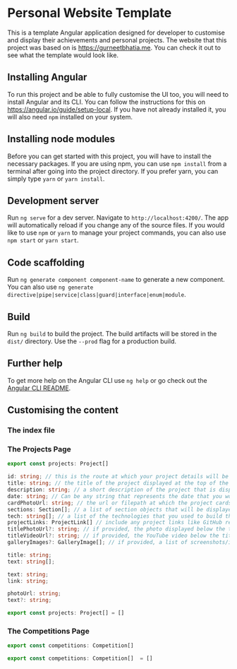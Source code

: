 # Personal Website Template

This is a template Angular application designed for developer to customise and display their achievements and personal projects. The website that this project was based on is https://gurneetbhatia.me. You can check it out to see what the template would look like.

## Installing Angular

To run this project and be able to fully customise the UI too, you will need to install Angular and its CLI. You can follow the instructions for this on https://angular.io/guide/setup-local. If you have not already installed it, you will also need `npm` installed on your system.

## Installing node modules

Before you can get started with this project, you will have to install the necessary packages. If you are using npm, you can use `npm install` from a terminal after going into the project directory. If you prefer yarn, you can simply type `yarn` or `yarn install`.

## Development server

Run `ng serve` for a dev server. Navigate to `http://localhost:4200/`. The app will automatically reload if you change any of the source files. If you would like to use `npm` or `yarn` to manage your project commands, you can also use `npm start` or `yarn start`.

## Code scaffolding

Run `ng generate component component-name` to generate a new component. You can also use `ng generate directive|pipe|service|class|guard|interface|enum|module`.

## Build

Run `ng build` to build the project. The build artifacts will be stored in the `dist/` directory. Use the `--prod` flag for a production build.

## Further help

To get more help on the Angular CLI use `ng help` or go check out the [Angular CLI README](https://github.com/angular/angular-cli/blob/master/README.md).

## Customising the content

### The index file

### The Projects Page

```ts
export const projects: Project[]
```
```ts
id: string; // this is the route at which your project details will be stored. For example project id: "sqs" will be at localhost:4200/projects/sqs
title: string; // the title of the project displayed at the top of the project view and the project card component
description: string; // a short description of the project that is displayed in the project card component
date: string; // Can be any string that represents the date that you worked on this project
cardPhotoUrl: string; // the url or filepath at which the project cards' photo is stored
sections: Section[]; // a list of section objects that will be displayed in the project details view (defined below)
tech: string[]; // a list of the technologies that you used to build this application
projectLinks: ProjectLink[] // include any project links like GitHub repo, devpost, website,etc. relating to the project (defined below)
titlePhotoUrl?: string; // if provided, the photo displayed below the title in the project details view 
titleVideoUrl?: string; // if provided, the YouTube video below the title in the project details view
galleryImages?: GalleryImage[]; // if provided, a list of screenshots/images with descriptions relating to the project (defined below)
```

```ts
title: string;
text: string[];
```
```ts
text: string;
link: string;
```
```ts
photoUrl: string;
text?: string;
```
```ts
export const projects: Project[] = []
```
### The Competitions Page
```ts
export const competitions: Competition[]

export const competitions: Competition[]  = []
```
